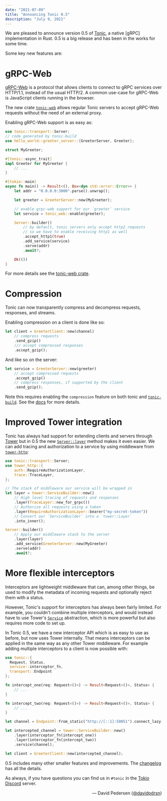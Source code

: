 ```yaml
---
date: "2021-07-09"
title: "Announcing Tonic 0.5"
description: "July 9, 2021"
---
```


We are pleased to announce version 0.5 of [Tonic], a native [gRPC] implementation in
Rust. 0.5 is a big release and has been in the works for some time.

Some key new features are:

# gRPC-Web

[gRPC-Web] is a protocol that allows clients to connect to gRPC services over
HTTP/1.1, instead of the usual HTTP/2. A common use-case for gRPC-Web is
JavaScript clients running in the browser.

The new crate [`tonic-web`] allows regular Tonic servers to accept gRPC-Web
requests without the need of an external proxy.

Enabling gRPC-Web support is as easy as:

```rust
use tonic::transport::Server;
// code generated by tonic-build
use hello_world::greeter_server::{GreeterServer, Greeter};

struct MyGreeter;

#[tonic::async_trait]
impl Greeter for MyGreeter {
    // ...
}

#[tokio::main]
async fn main() -> Result<(), Box<dyn std::error::Error>> {
    let addr = "0.0.0.0:3000".parse().unwrap();

    let greeter = GreeterServer::new(MyGreeter);

    // enable grpc-web support for our `greeter` service
    let service = tonic_web::enable(greeter);

    Server::builder()
        // by default, tonic servers only accept http2 requests
        // so we have to enable receiving http1 as well
        .accept_http1(true)
        .add_service(service)
        .serve(addr)
        .await?;

    Ok(())
}
```

For more details see the [tonic-web crate](https://crates.io/crates/tonic-web).

# Compression

Tonic can now transparently compress and decompress requests, responses, and
streams.

Enabling compression on a client is done like so:

```rust
let client = GreeterClient::new(channel)
    // compress requests
    .send_gzip()
    /// accept compressed responses
    .accept_gzip();
```

And like so on the server:

```rust
let service = GreeterServer::new(greeter)
    // accept compressed requests
    .accept_gzip()
    // compress responses, if supported by the client
    .send_gzip();
```

Note this requires enabling the `compression` feature on both tonic and
[`tonic-build`]. See the [docs][compression-docs] for more details.

# Improved Tower integration

Tonic has always had support for extending clients and servers through [Tower]
but in 0.5 the new [`Server::layer`] method makes it even easier. We can add
tracing and authorization to a service by using middleware from [`tower-http`]:

```rust
use tonic::transport::Server;
use tower_http::{
    auth::RequireAuthorizationLayer,
    trace::TraceLayer,
};

// The stack of middleware our service will be wrapped in
let layer = tower::ServiceBuilder::new()
    // High level tracing of requests and responses
    .layer(TraceLayer::new_for_grpc())
    // Authorize all requests using a token
    .layer(RequireAuthorizationLayer::bearer("my-secret-token"))
    // Convert our `ServiceBuilder` into a `tower::Layer`
    .into_inner();

Server::builder()
    // Apply our middleware stack to the server
    .layer(layer)
    .add_service(GreeterServer::new(MyGreeter)
    .serve(addr)
    .await?;
```

# More flexible interceptors

Interceptors are lightweight middleware that can, among other things, be used to
modify the metadata of incoming requests and optionally reject them with a
status.

However, Tonic's support for interceptors has always been fairly limited. For example, you couldn't
combine multiple interceptors, and would instead have to use Tower's [`Service`]
abstraction, which is more powerful but also requires more code to set up.

In Tonic 0.5, we have a new interceptor API which is as easy to use as before, but now
uses Tower internally. That means interceptors can be applied in the same way as
any other Tower middleware. For example adding multiple interceptors to a client
is now possible with:

```rust
use tonic::{
  Request, Status,
  service::interceptor_fn,
  transport::Endpoint
};

fn intercept_one(req: Request<()>) -> Result<Request<()>, Status> {
    // ...
}

fn intercept_two(req: Request<()>) -> Result<Request<()>, Status> {
    // ...
}

let channel = Endpoint::from_static("http://[::1]:50051").connect_lazy()?;

let intercepted_channel = tower::ServiceBuilder::new()
    .layer(interceptor_fn(intercept_one))
    .layer(interceptor_fn(intercept_two))
    .service(channel);

let client = GreeterClient::new(intercepted_channel);
```

0.5 includes many other smaller features and improvements. The [changelog] has
all the details.

As always, if you have questions you can find us in `#tonic` in the [Tokio
Discord] server.

<div style="text-align:right">&mdash; David Pedersen (<a href="https://github.com/davidpdrsn">@davidpdrsn</a>)</div>

[Tonic]: https://crates.io/crates/tonic
[grpc-web]: https://github.com/grpc/grpc-web
[`tonic-web`]: https://crates.io/crates/tonic-web
[compression-docs]: https://docs.rs/tonic/0.5.0/tonic/index.html?search=gzip
[Tower]: https://crates.io/crates/tower
[`tower-http`]: https://crates.io/crates/tower-http
[`Service`]: https://docs.rs/tower/latest/tower/trait.Service.html
[changelog]: https://github.com/hyperium/tonic/blob/master/CHANGELOG.md
[Tokio Discord]: https://discord.gg/tokio
[`Server::layer`]: https://docs.rs/tonic/latest/tonic/transport/server/struct.Server.html#method.layer
[`tonic-build`]: https://crates.io/crates/tonic-build
